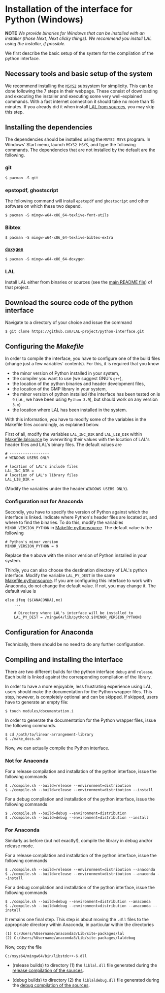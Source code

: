 # Installation of the interface for Python (Windows)

**NOTE** *We provide binaries for Windows that can be installed with an installer (those Next, Next clicky things). We recommend you install LAL using the installer, if possible.*

We first describe the basic setup of the system for the compilation of the python interface.

## Necessary tools and basic setup of the system

We recommend installing the [`MSYS2`](https://www.msys2.org/) subsystem for simplicity. This can be done following the 7 steps in their webpage. These consist of downloading and executing the installer and executing some very well-explained commands. With a fast internet connection it should take no more than 15 minutes. If you already did it when install [LAL from sources](https://github.com/LAL-project/linear-arrangement-library/blob/master/instructions/installation-library-sources-windows.md), you may skip this step.

## Installing the dependencies

The dependencies should be installed using the `MSYS2 MSYS` program. In Windows' Start menu, launch `MSYS2 MSYS`, and type the following commands. The dependencies that are not installed by the default are the following.

### git

	$ pacman -S git

### epstopdf, ghostscript

The following command will install `epstopdf` and `ghostscript` and other software on which these two depend.

	$ pacman -S mingw-w64-x86_64-texlive-font-utils

### Bibtex

	$ pacman -S mingw-w64-x86_64-texlive-bibtex-extra

### [`doxygen`](https://www.doxygen.nl/index.html)

	$ pacman -S mingw-w64-x86_64-doxygen

### LAL

Install LAL either from binaries or sources (see the [main README file](https://github.com/LAL-project/linear-arrangement-library/blob/master/README.md)) of that project.

## Download the source code of the python interface

Navigate to a directory of your choice and issue the command

	$ git clone https://github.com/LAL-project/python-interface.git

## Configuring the _Makefile_

In order to compile the interface, you have to configure one of the build files (change just a few variables' contents). For this, it is required that you know

- the minor version of Python installed in your system,
- the compiler you want to use (we suggest GNU's `g++`),
- the location of the python binaries and header development files,
- the location of the GMP library in your system,
- the minor version of python installed (the interface has been tested on is `9` (i.e., we have been using `Python 3.9`), but should work on any version `3.x`)
- the location where LAL has been installed in the system.
	
With this information, you have to modify some of the variables in the Makefile files accordingly, as explained below.

First of all, modify the variables `LAL_INC_DIR` and `LAL_LIB_DIR` within [Makefile.lalsource](https://github.com/LAL-project/python-interface/blob/main/Makefile.lalsource) by overwriting their values with the location of LAL's header files and LAL's binary files. The default values are
	
	# ------------------
	# WINDOWS USERS ONLY
	
	# location of LAL's include files
	LAL_INC_DIR = 
	# location of LAL's library files
	LAL_LIB_DIR = 

(Modify the variables under the header `WINDOWS USERS ONLY`).

### Configuration not for Anaconda

Secondly, you have to specify the version of Python against which the interface is linked. Indicate where Python's header files are located at, and where to find the binaries. To do this, modify the variables `MINOR_VERSION_PYTHON` in [Makefile.pythonsource](https://github.com/LAL-project/python-interface/blob/main/Makefile.pythonsource). The default value is the following

	# Python's minor version
	MINOR_VERSION_PYTHON = 9

Replace the `9` above with the minor version of Python installed in your system.

Thirdly, you can also choose the destination directory of LAL's python interface. Modify the variable `LAL_PY_DEST` in the same [Makefile.pythonsource](https://github.com/LAL-project/python-interface/blob/main/Makefile.pythonsource). If you are configuring this interface to work with Anaconda, do not change the default value. If not, you may change it. The default value is

	else ifeq ($(ANACONDA),no)
		...
    
		# Directory where LAL's interface will be installed to
		LAL_PY_DEST = /mingw64/lib/python3.$(MINOR_VERSION_PYTHON)

## Configuration for Anaconda

Technically, there should be no need to do any further configuration.

## Compiling and installing the interface

There are two different builds for the python interface `debug` and `release`. Each build is linked against the corresponding compilation of the library.

In order to have a more enjoyable, less frustrating experience using LAL, users should make the documentation for the Python wrapper files. This step, however, is completely optional and can be skipped. If skipped, users have to generate an empty file:

	$ touch modules/documentation.i

In order to generate the documentation for the Python wrapper files, issue the following commands.

	$ cd /path/to/linear-arrangement-library
	$ ./make_docs.sh

Now, we can actually compile the Python interface.

### Not for Anaconda

For a release compilation and installation of the python interface, issue the following commands

	$ ./compile.sh --build=release --environment=distribution
	$ ./compile.sh --build=release --environment=distribution --install

For a debug compilation and installation of the python interface, issue the following commands

	$ ./compile.sh --build=debug --environment=distribution
	$ ./compile.sh --build=debug --environment=distribution --install

### For Anaconda

Similarly as before (but not exactly!), compile the library in debug and/or release mode.

For a release compilation and installation of the python interface, issue the following commands

	$ ./compile.sh --build=release --environment=distribution --anaconda
	$ ./compile.sh --build=release --environment=distribution --anaconda --install

For a debug compilation and installation of the python interface, issue the following commands

	$ ./compile.sh --build=debug --environment=distribution --anaconda
	$ ./compile.sh --build=debug --environment=distribution --anaconda --install

It remains one final step. This step is about moving the `.dll` files to the appropriate directory within Anaconda, in particular within the directories

	(1) C:/Users/%Username/anaconda3/Lib/site-packages/lal
	(2) C:/Users/%Username/anaconda3/Lib/site-packages/laldebug

Now, copy the file

	C:/msys64/mingw64/bin/libstdc++-6.dll

- (release builds) to directory (1) the `liblal.dll` file generated during the [release compilation of the sources](https://github.com/LAL-project/linear-arrangement-library/blob/master/instructions/installation-library-sources-windows.md).

- (debug builds) to directory (2) the `liblaldebug.dll` file generated during the [debug compilation of the sources](https://github.com/LAL-project/linear-arrangement-library/blob/master/instructions/installation-library-sources-windows.md).
